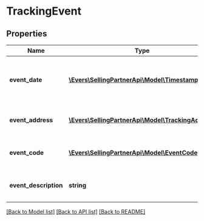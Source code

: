 # TrackingEvent

## Properties
Name | Type | Description | Notes
------------ | ------------- | ------------- | -------------
**event_date** | [**\Evers\SellingPartnerApi\Model\Timestamp**](Timestamp.md) | The date and time that the delivery event took place, in ISO 8601 date time format. | 
**event_address** | [**\Evers\SellingPartnerApi\Model\TrackingAddress**](TrackingAddress.md) | The city where the delivery event took place. | 
**event_code** | [**\Evers\SellingPartnerApi\Model\EventCode**](EventCode.md) | The event code for the delivery event. | 
**event_description** | **string** | A description for the corresponding event code. | 

[[Back to Model list]](../README.md#documentation-for-models) [[Back to API list]](../README.md#documentation-for-api-endpoints) [[Back to README]](../README.md)


